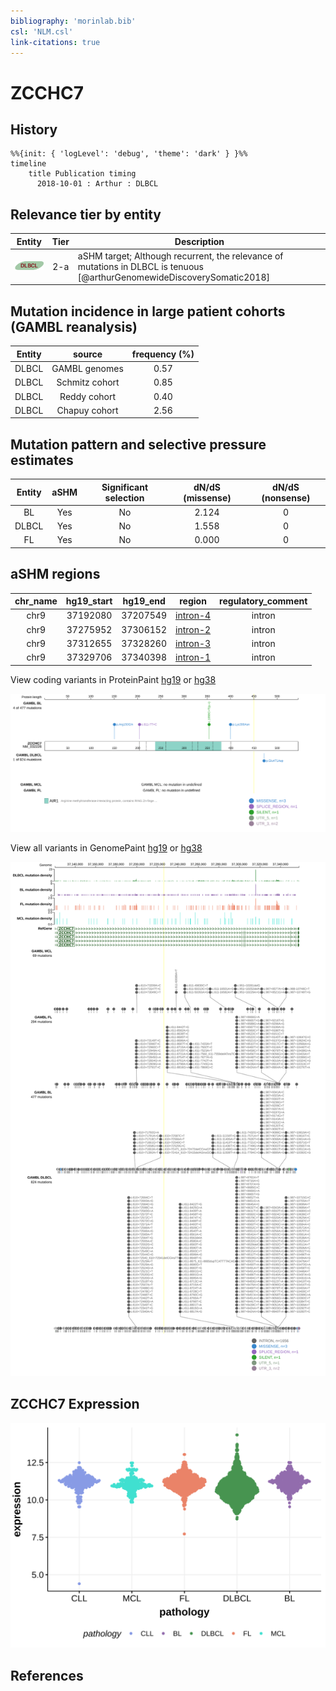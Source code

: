 ```yaml
---
bibliography: 'morinlab.bib'
csl: 'NLM.csl'
link-citations: true
---
```

# ZCCHC7

## History
```mermaid
%%{init: { 'logLevel': 'debug', 'theme': 'dark' } }%%
timeline
    title Publication timing
      2018-10-01 : Arthur : DLBCL
```

## Relevance tier by entity

|Entity|Tier|Description                              |
|:------:|:----:|-----------------------------------------|
|![DLBCL](images/icons/DLBCL_tier2.png) |2-a | aSHM target; Although recurrent, the relevance of mutations in DLBCL is tenuous [@arthurGenomewideDiscoverySomatic2018]|

## Mutation incidence in large patient cohorts (GAMBL reanalysis)

|Entity|source        |frequency (%)|
|:------:|:--------------:|:-------------:|
|DLBCL |GAMBL genomes |0.57         |
|DLBCL |Schmitz cohort|0.85         |
|DLBCL |Reddy cohort  |0.40         |
|DLBCL |Chapuy cohort |2.56         |

## Mutation pattern and selective pressure estimates

|Entity|aSHM|Significant selection|dN/dS (missense)|dN/dS (nonsense)|
|:------:|:----:|:---------------------:|:----------------:|:----------------:|
|BL    |Yes |No                   |2.124           |0               |
|DLBCL |Yes |No                   |1.558           |0               |
|FL    |Yes |No                   |0.000           |0               |

## aSHM regions

|chr_name|hg19_start|hg19_end|region                                                                                        |regulatory_comment|
|:--------:|:----------:|:--------:|:----------------------------------------------------------------------------------------------:|:------------------:|
|chr9    |37192080  |37207549|[intron-4](https://genome.ucsc.edu/s/rdmorin/GAMBL%20hg19?position=chr9%3A37192080%2D37207549)|intron            |
|chr9    |37275952  |37306152|[intron-2](https://genome.ucsc.edu/s/rdmorin/GAMBL%20hg19?position=chr9%3A37275952%2D37306152)|intron            |
|chr9    |37312655  |37328260|[intron-3](https://genome.ucsc.edu/s/rdmorin/GAMBL%20hg19?position=chr9%3A37312655%2D37328260)|intron            |
|chr9    |37329706  |37340398|[intron-1](https://genome.ucsc.edu/s/rdmorin/GAMBL%20hg19?position=chr9%3A37329706%2D37340398)|intron            |



View coding variants in ProteinPaint [hg19](https://morinlab.github.io/LLMPP/GAMBL/ZCCHC7_protein.html)  or [hg38](https://morinlab.github.io/LLMPP/GAMBL/ZCCHC7_protein_hg38.html)

![](images/proteinpaint/ZCCHC7_NM_032226.svg)

View all variants in GenomePaint [hg19](https://morinlab.github.io/LLMPP/GAMBL/ZCCHC7.html)  or [hg38](https://morinlab.github.io/LLMPP/GAMBL/ZCCHC7_hg38.html)

![](images/proteinpaint/ZCCHC7.svg)

## ZCCHC7 Expression
![](images/gene_expression/ZCCHC7_by_pathology.svg)
<!-- ORIGIN: arthurGenomewideDiscoverySomatic2018 -->
<!-- DLBCL: arthurGenomewideDiscoverySomatic2018 -->

## References
